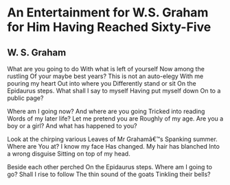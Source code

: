 # An Entertainment for W.S. Graham for Him Having Reached Sixty-Five
## W. S. Graham
What are you going to do
With what is left of yourself
Now among the rustling
Of your maybe best years?
This is not an auto-elegy
With me pouring my heart
Out into where you
Differently stand or sit
On the Epidaurus steps.
What shall I say to myself
Having put myself down
On to a public page?

Where am I going now?
And where are you going
Tricked into reading
Words of my later life?
Let me pretend you are
Roughly of my age.
Are you a boy or a girl?
And what has happened to you?

Look at the chirping various
Leaves of Mr Grahamâ€™s
Spanking summer. Where are
You at? I know my face
Has changed. My hair has blanched
Into a wrong disguise
Sitting on top of my head.

Beside each other perched
On the Epidaurus steps.
Where am I going to go?
Shall I rise to follow
The thin sound of the goats
Tinkling their bells?